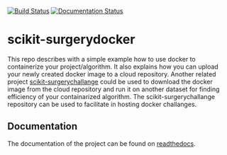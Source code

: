 [![Build Status](https://travis-ci.com/UCL/scikit-surgerydocker.svg?branch=main)](https://travis-ci.com/UCL/scikit-surgerydocker) [![Documentation Status](https://readthedocs.org/projects/scikit-surgerydocker/badge/?version=latest)](https://scikit-surgerydocker.readthedocs.io/en/latest/?badge=latest)

# scikit-surgerydocker
This repo describes with a simple example how to use docker to containerize your project/algorithm. It also explains how you can upload your newly created docker image to a cloud repository. Another related project [scikit-surgerychallange](https://github.com/UCL/scikit-surgerychallenge) could be used to download the docker image from the cloud repository and run it on another dataset for finding efficiency of your containarized algorithm. The scikit-surgerychallange repository can be used to facilitate in hosting docker challanges.  

## Documentation
The documentation of the project can be found on [readthedocs](https://scikit-surgerydocker.readthedocs.io/en/latest/).